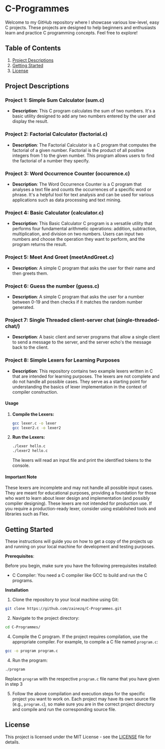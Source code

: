 # C-Programmes

Welcome to my GitHub repository where I showcase various low-level, easy C projects. These projects are designed to help beginners and enthusiasts learn and practice C programming concepts. Feel free to explore!

## Table of Contents

1. [Project Descriptions](#project-descriptions)
2. [Getting Started](#getting-started)
3. [License](#license)

## Project Descriptions

### Project 1: Simple Sum Calculator (sum.c)
- **Description**: This C program calculates the sum of two numbers. It's a basic utility designed to add any two numbers entered by the user and display the result.

### Project 2: Factorial Calculator (factorial.c)
- **Description**: The Factorial Calculator is a C program that computes the factorial of a given number. Factorial is the product of all positive integers from 1 to the given number. This program allows users to find the factorial of a number they specify.

### Project 3: Word Occurrence Counter (occurence.c)
- **Description**: The Word Occurrence Counter is a C program that analyses a text file and counts the occurrences of a specific word or phrase. It's a helpful tool for text analysis and can be used for various applications such as data processing and text mining.

### Project 4: Basic Calculator (calculator.c)
- **Description**: This Basic Calculator C program is a versatile utility that performs four fundamental arithmetic operations: addition, subtraction, multiplication, and division on two numbers. Users can input two numbers and choose the operation they want to perform, and the program returns the result.

### Project 5: Meet And Greet (meetAndGreet.c)
- **Description**: A simple C program that asks the user for their name and then greets them. 

### Project 6: Guess the number (guess.c)
- **Description**: A simple C program that asks the user for a number between 0-19 and then checks if it matches the random number generated.

### Project 7: Single Threaded client-server chat (single-threaded-chat/)
- **Description**: A basic client and server programs that allow a single client to send a message to the server, and the server echo's the message back to the client.
  
### Project 8: Simple Lexers for Learning Purposes

- **Description**: This repository contains two example lexers written in C that are intended for learning purposes. The lexers are not complete and do not handle all possible cases. They serve as a starting point for understanding the basics of lexer implementation in the context of compiler construction.

#### Usage

1. **Compile the Lexers:**

   ```bash
   gcc lexer.c -o lexer
   gcc lexer2.c -o lexer2
   ```

2. **Run the Lexers:**

   ```bash
   ./lexer hello.c
   ./lexer2 hello.c
   ```

   The lexers will read an input file and print the identified tokens to the console.

#### Important Note

These lexers are incomplete and may not handle all possible input cases. They are meant for educational purposes, providing a foundation for those who want to learn about lexer design and implementation (and possibly compiler designing). These lexers are not intended for production use. If you require a production-ready lexer, consider using established tools and libraries such as Flex.


  
## Getting Started

These instructions will guide you on how to get a copy of the projects up and running on your local machine for development and testing purposes.

**Prerequisites**:

Before you begin, make sure you have the following prerequisites installed:
- C Compiler: You need a C compiler like GCC to build and run the C programs.

**Installation**
1. Clone the repository to your local machine using Git:
  ```bash
  git clone https://github.com/zainezq/C-Programmes.git
  ```

2. Navigate to the project directory:
  
  ```bash
  cd C-Programmes/
  ```

4. Compile the C program. If the project requires compilation, use the appropriate compiler. For example, to compile a C file named `program.c`:

  ```bash
  gcc -o program program.c
  ```

4. Run the program:
  ```bash
  ./program
  ```

Replace `program` with the respective `program.c` file name that you have given in step 3

5. Follow the above compilation and execution steps for the specific project you want to work on. Each project may have its own source file (e.g., `program.c`), so make sure you are in the correct project directory and compile and run the corresponding source file.


## License

This project is licensed under the MIT License - see the [LICENSE](LICENSE) file for details.
